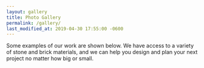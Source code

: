 ```yaml
---
layout: gallery
title: Photo Gallery
permalink: /gallery/
last_modified_at: 2019-04-30 17:55:00 -0600
---
```


Some examples of our work are shown below. We have access to a variety of stone and brick materials, and we can help you design and plan your next project no matter how big or small.
